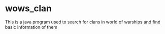 # wows_clan
 This is a java program used to search for clans in world of warships and find basic information of them 
